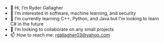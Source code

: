 - 👋 Hi, I’m Ryder Gallagher
- 👀 I’m interested in software, machine learning, and security
- 🌱 I’m currently learning C++, Python, and Java but I'm looking to learn C# in the future
- 💞️ I’m looking to collaborate on any small projects
- 📫 How to reach me: rgallagher03@yahoo.com

<!---
rydergallagher/rydergallagher is a ✨ special ✨ repository because its `README.md` (this file) appears on your GitHub profile.
You can click the Preview link to take a look at your changes.
--->
